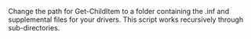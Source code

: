 Change the path for Get-ChildItem to a folder containing the .inf and supplemental files for your drivers. This script works recursively through sub-directories.
